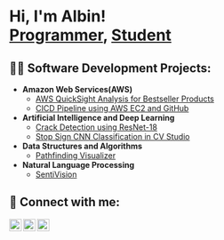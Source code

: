 <h1>Hi, I'm Albin! <br/><a href="https://github.com/AlbinJohns">Programmer</a>, <a href="https://www.linkedin.com/in/albin-johns/">Student</a></h1>

<h2>👨‍💻 Software Development Projects:</h2>

- <b>Amazon Web Services(AWS)</b>
  - [AWS QuickSight Analysis for Bestseller Products](https://github.com/AlbinJohns/AWS-QuickSight-Project)
  - [CICD Pipeline using AWS EC2 and GitHub](https://github.com/AlbinJohns/AWS-CICD-Project)
- <b>Artificial Intelligence and Deep Learning</b>
  - [Crack Detection using ResNet-18](https://github.com/AlbinJohns/Crack-Detection-Using-ResNet18)
  - [Stop Sign CNN Classification in CV Studio](https://github.com/AlbinJohns/CVStudio_StopSignCNN)
- <b>Data Structures and Algorithms</b>
  - [Pathfinding Visualizer](https://github.com/AlbinJohns/albinjohns.github.io/tree/master/Pathfinder)
- <b>Natural Language Processing</b>
  - [SentiVision](https://github.com/AlbinJohns/SentiVision)

<h2> 🤳 Connect with me:</h2>

[<img align="left" alt="JoshMadakor | Twitter" width="22px" src="https://i.imgur.com/ZpcQz74.png" />][X]
[<img align="left" alt="JoshMadakor | LinkedIn" width="22px" src="https://i.imgur.com/fho5wks.png" />][linkedin]
[<img align="left" alt="JoshMadakor | Instagram" width="22px" src="https://i.imgur.com/57VcFtz.png" />][instagram]

[X]: https://twitter.com/johns_albin
[instagram]: https://www.instagram.com/albin.johns/
[linkedin]: https://www.linkedin.com/in/albin-johns/
